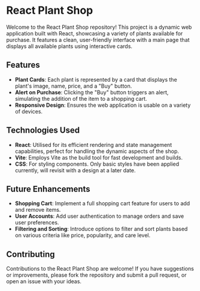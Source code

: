 # React Plant Shop

Welcome to the React Plant Shop repository! This project is a dynamic web application built with React, showcasing a variety of plants available for purchase. It features a clean, user-friendly interface with a main page that displays all available plants using interactive cards.

## Features

- **Plant Cards**: Each plant is represented by a card that displays the plant's image, name, price, and a "Buy" button.
- **Alert on Purchase**: Clicking the "Buy" button triggers an alert, simulating the addition of the item to a shopping cart.
- **Responsive Design**: Ensures the web application is usable on a variety of devices.

## Technologies Used

- **React**: Utilised for its efficient rendering and state management capabilities, perfect for handling the dynamic aspects of the shop.
- **Vite**: Employs Vite as the build tool for fast development and builds.
- **CSS**: For styling components. Only basic styles have been applied currently, will revisit with a design at a later date. 

## Future Enhancements

- **Shopping Cart**: Implement a full shopping cart feature for users to add and remove items.
- **User Accounts**: Add user authentication to manage orders and save user preferences.
- **Filtering and Sorting**: Introduce options to filter and sort plants based on various criteria like price, popularity, and care level.

## Contributing

Contributions to the React Plant Shop are welcome! If you have suggestions or improvements, please fork the repository and submit a pull request, or open an issue with your ideas.
